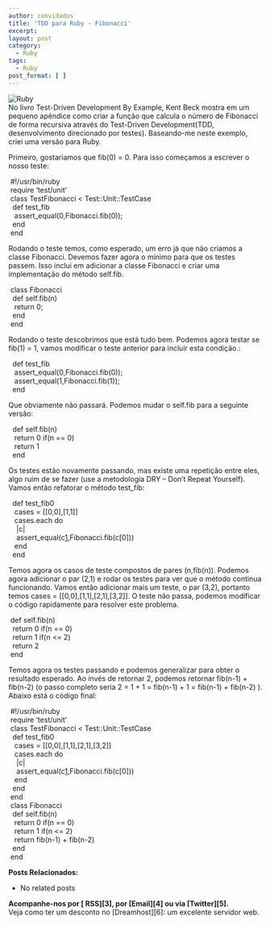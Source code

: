 ```yaml
---
author: convidados
title: 'TDD para Ruby - Fibonacci'
excerpt:
layout: post
category:
  - Ruby
tags:
  - Ruby
post_format: [ ]
---
```

![Ruby][1]  
No livro Test-Driven Development By Example, Kent Beck mostra em um pequeno apêndice como criar a função que calcula o número de Fibonacci de forma recursiva através do Test-Driven Development(TDD, desenvolvimento direcionado por testes). Baseando-me neste exemplo, criei uma versão para Ruby.

Primeiro, gostariamos que fib(0) = 0. Para isso começamos a escrever o nosso teste:

 #!/usr/bin/ruby  
 require ‘test/unit’  
 class TestFibonacci < Test::Unit::TestCase  
  def test_fib  
   assert_equal(0,Fibonacci.fib(0));  
  end  
 end

Rodando o teste temos, como esperado, um erro já que não criamos a classe Fibonacci. Devemos fazer agora o mínimo para que os testes passem. Isso inclui em adicionar a classe Fibonacci e criar uma implementação do método self.fib.

 class Fibonacci  
  def self.fib(n)  
   return 0;  
  end  
 end

Rodando o teste descobrimos que está tudo bem. Podemos agora testar se fib(1) = 1, vamos modificar o teste anterior para incluir esta condição.:

  def test_fib  
   assert_equal(0,Fibonacci.fib(0));  
   assert_equal(1,Fibonacci.fib(1));  
  end

Que obviamente não passará. Podemos mudar o self.fib para a seguinte versão:

  def self.fib(n)  
   return 0 if(n == 0)  
   return 1  
  end

Os testes estão novamente passando, mas existe uma repetição entre eles, algo ruim de se fazer (use a metodologia DRY – Don’t Repeat Yourself). Vamos então refatorar o método test_fib:

  def test_fib0  
   cases = [[0,0],[1,1]]  
   cases.each do  
    |c|  
    assert_equal(c[1],Fibonacci.fib(c[0]))  
   end  
  end

Temos agora os casos de teste compostos de pares (n,fib(n)). Podemos agora adicionar o par (2,1) e rodar os testes para ver que o método continua funcionando. Vamos então adicionar mais um teste, o par (3,2), portanto temos cases = [[0,0],[1,1],[2,1],[3,2]]. O teste não passa, podemos modificar o código rapidamente para resolver este problema.

 def self.fib(n)  
  return 0 if(n == 0)  
  return 1 if(n <= 2)  
  return 2  
 end

Temos agora os testes passando e podemos generalizar para obter o resultado esperado. Ao invés de retornar 2, podemos retornar fib(n-1) + fib(n-2) (o passo completo seria 2 = 1 + 1 = fib(n-1) + 1 = fib(n-1) + fib(n-2) ). Abaixo está o código final:

 #!/usr/bin/ruby  
 require ‘test/unit’  
 class TestFibonacci < Test::Unit::TestCase  
  def test_fib0  
   cases = [[0,0],[1,1],[2,1],[3,2]]  
   cases.each do  
    |c|  
    assert_equal(c[1],Fibonacci.fib(c[0]))  
   end  
  end  
 end  
 class Fibonacci  
  def self.fib(n)  
   return 0 if(n == 0)  
   return 1 if(n <= 2)  
   return fib(n-1) + fib(n-2)  
  end  
 end

**Posts Relacionados:** 
*   No related posts









**Acompanhe-nos por [ RSS][3], por [Email][4] ou via [Twitter][5].**  
Veja como ter um desconto no [Dreamhost][6]: um excelente servidor web.

 [1]: http://vidageek.net/wp-content/uploads/2008/01/ruby.thumbnail.jpg





